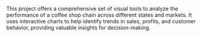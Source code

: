 This project offers a comprehensive set of visual tools to analyze the performance of a coffee shop chain across different states and markets. It uses interactive charts to help identify trends in sales, profits, and customer behavior, providing valuable insights for decision-making.
